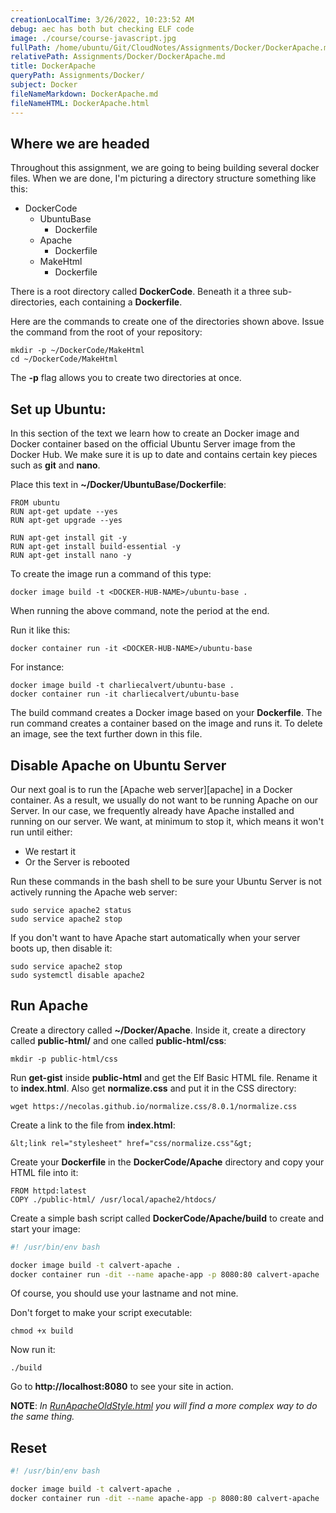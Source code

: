 ```yaml
---
creationLocalTime: 3/26/2022, 10:23:52 AM
debug: aec has both but checking ELF code
image: ./course/course-javascript.jpg
fullPath: /home/ubuntu/Git/CloudNotes/Assignments/Docker/DockerApache.md
relativePath: Assignments/Docker/DockerApache.md
title: DockerApache
queryPath: Assignments/Docker/
subject: Docker
fileNameMarkdown: DockerApache.md
fileNameHTML: DockerApache.html
---
```



<!-- toc -->
<!-- tocstop -->

## Where we are headed

Throughout this assignment, we are going to being building several docker files. When we are done, I'm picturing a directory structure something like this:

- DockerCode
  - UbuntuBase
    - Dockerfile
  - Apache
    - Dockerfile
  - MakeHtml
    - Dockerfile

There is a root directory called **DockerCode**. Beneath it a three sub-directories, each containing a **Dockerfile**.

Here are the commands to create one of the directories shown above. Issue the command from the root of your repository:

    mkdir -p ~/DockerCode/MakeHtml
    cd ~/DockerCode/MakeHtml

The **-p** flag allows you to create two directories at once.

## Set up Ubuntu:

In this section of the text we learn how to create an Docker image and Docker container based on the official Ubuntu Server image from the Docker Hub. We make sure it is up to date and contains certain key pieces such as **git** and **nano**.

Place this text in **~/Docker/UbuntuBase/Dockerfile**:

    FROM ubuntu
    RUN apt-get update --yes
    RUN apt-get upgrade --yes

    RUN apt-get install git -y
    RUN apt-get install build-essential -y
    RUN apt-get install nano -y

To create the image run a command of this type:

    docker image build -t <DOCKER-HUB-NAME>/ubuntu-base .

When running the above command, note the period at the end.

Run it like this:

    docker container run -it <DOCKER-HUB-NAME>/ubuntu-base

For instance:

    docker image build -t charliecalvert/ubuntu-base .
    docker container run -it charliecalvert/ubuntu-base

The build command creates a Docker image based on your **Dockerfile**. The run command creates a container based on the image and runs it. To delete an image, see the text further down in this file.

## Disable Apache on Ubuntu Server

Our next goal is to run the [Apache web server][apache] in a Docker container. As a result, we usually do not want to be running Apache on our Server. In our case, we frequently already have Apache installed and running on our server. We want, at minimum to stop it, which means it won't run until either:

- We restart it
- Or the Server is rebooted

Run these commands in the bash shell to be sure your Ubuntu Server is not actively running the Apache web server:

    sudo service apache2 status
    sudo service apache2 stop

If you don't want to have Apache start automatically when your server boots up, then disable it:

    sudo service apache2 stop
    sudo systemctl disable apache2

## Run Apache

Create a directory called **~/Docker/Apache**. Inside it, create a directory called **public-html/** and one called **public-html/css**:

    mkdir -p public-html/css

Run **get-gist** inside **public-html** and get the Elf Basic HTML file. Rename it to **index.html**. Also get **normalize.css** and put it in the CSS directory:

    wget https://necolas.github.io/normalize.css/8.0.1/normalize.css

Create a link to the file from **index.html**:

    &lt;link rel="stylesheet" href="css/normalize.css"&gt;

Create your **Dockerfile** in the **DockerCode/Apache** directory and copy your HTML file into it:

    FROM httpd:latest
    COPY ./public-html/ /usr/local/apache2/htdocs/

Create a simple bash script called **DockerCode/Apache/build** to create and start your image:

```bash
#! /usr/bin/env bash

docker image build -t calvert-apache .
docker container run -dit --name apache-app -p 8080:80 calvert-apache
```

Of course, you should use your lastname and not mine.

Don't forget to make your script executable:

    chmod +x build

Now run it:

    ./build

Go to **http://localhost:8080** to see your site in action.

**NOTE**: _In [RunApacheOldStyle.html](RunApacheOldStyle.html) you will find a more complex way to do the same thing._

## Reset

```bash
#! /usr/bin/env bash

docker image build -t calvert-apache .
docker container run -dit --name apache-app -p 8080:80 calvert-apache
```
